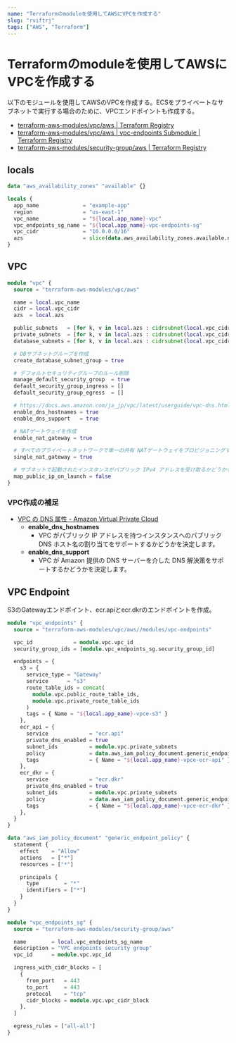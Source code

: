 ```yaml
---
name: "Terraformのmoduleを使用してAWSにVPCを作成する"
slug: "rviftrj"
tags: ["AWS", "Terraform"]
---
```


# Terraformのmoduleを使用してAWSにVPCを作成する

以下のモジュールを使用してAWSのVPCを作成する。ECSをプライベートなサブネットで実行する場合のために、VPCエンドポイントも作成する。

- [terraform-aws-modules/vpc/aws | Terraform Registry](https://registry.terraform.io/modules/terraform-aws-modules/vpc/aws/latest)
- [terraform-aws-modules/vpc/aws | vpc-endpoints Submodule | Terraform Registry](https://registry.terraform.io/modules/terraform-aws-modules/vpc/aws/latest/submodules/vpc-endpoints)
- [terraform-aws-modules/security-group/aws | Terraform Registry](https://registry.terraform.io/modules/terraform-aws-modules/security-group/aws/1.19.0)



## locals

```terraform
data "aws_availability_zones" "available" {}

locals {
  app_name              = "example-app"
  region                = "us-east-1"
  vpc_name              = "${local.app_name}-vpc"
  vpc_endpoints_sg_name = "${local.app_name}-vpc-endpoints-sg"
  vpc_cidr              = "10.0.0.0/16"
  azs                   = slice(data.aws_availability_zones.available.names, 0, 3)
}
```


## VPC

```terraform
module "vpc" {
  source = "terraform-aws-modules/vpc/aws"

  name = local.vpc_name
  cidr = local.vpc_cidr
  azs  = local.azs

  public_subnets   = [for k, v in local.azs : cidrsubnet(local.vpc_cidr, 8, k)]
  private_subnets  = [for k, v in local.azs : cidrsubnet(local.vpc_cidr, 8, k + 3)]
  database_subnets = [for k, v in local.azs : cidrsubnet(local.vpc_cidr, 8, k + 6)]

  # DBサブネットグループを作成
  create_database_subnet_group = true

  # デフォルトセキュリティグループのルール削除
  manage_default_security_group  = true
  default_security_group_ingress = []
  default_security_group_egress  = []

  # https://docs.aws.amazon.com/ja_jp/vpc/latest/userguide/vpc-dns.html#vpc-dns-support
  enable_dns_hostnames = true
  enable_dns_support   = true

  # NATゲートウェイを作成
  enable_nat_gateway = true

  # すべてのプライベートネットワークで単一の共有 NATゲートウェイをプロビジョニングする場合は、true。
  single_nat_gateway = true

  # サブネットで起動されたインスタンスがパブリック IPv4 アドレスを受け取るかどうかを示します。デフォルト値は false。
  map_public_ip_on_launch = false
}
```

### VPC作成の補足

- [VPC の DNS 属性 - Amazon Virtual Private Cloud](https://docs.aws.amazon.com/ja_jp/vpc/latest/userguide/vpc-dns.html#vpc-dns-support)
  - **enable_dns_hostnames**
    - VPC がパブリック IP アドレスを持つインスタンスへのパブリック DNS ホスト名の割り当てをサポートするかどうかを決定します。
  - **enable_dns_support**
    - VPC が Amazon 提供の DNS サーバーを介した DNS 解決策をサポートするかどうかを決定します。

## VPC Endpoint

S3のGatewayエンドポイント、ecr.apiとecr.dkrのエンドポイントを作成。

```terraform
module "vpc_endpoints" {
  source = "terraform-aws-modules/vpc/aws//modules/vpc-endpoints"

  vpc_id             = module.vpc.vpc_id
  security_group_ids = [module.vpc_endpoints_sg.security_group_id]

  endpoints = {
    s3 = {
      service_type = "Gateway"
      service      = "s3"
      route_table_ids = concat(
        module.vpc.public_route_table_ids,
        module.vpc.private_route_table_ids
      )
      tags = { Name = "${local.app_name}-vpce-s3" }
    },
    ecr_api = {
      service             = "ecr.api"
      private_dns_enabled = true
      subnet_ids          = module.vpc.private_subnets
      policy              = data.aws_iam_policy_document.generic_endpoint_policy.json
      tags                = { Name = "${local.app_name}-vpce-ecr-api" }
    },
    ecr_dkr = {
      service             = "ecr.dkr"
      private_dns_enabled = true
      subnet_ids          = module.vpc.private_subnets
      policy              = data.aws_iam_policy_document.generic_endpoint_policy.json
      tags                = { Name = "${local.app_name}-vpce-ecr-dkr" }
    },
  }
}
```

```terraform
data "aws_iam_policy_document" "generic_endpoint_policy" {
  statement {
    effect    = "Allow"
    actions   = ["*"]
    resources = ["*"]

    principals {
      type        = "*"
      identifiers = ["*"]
    }
  }
}
```

```terraform
module "vpc_endpoints_sg" {
  source = "terraform-aws-modules/security-group/aws"

  name        = local.vpc_endpoints_sg_name
  description = "VPC endpoints security group"
  vpc_id      = module.vpc.vpc_id

  ingress_with_cidr_blocks = [
    {
      from_port   = 443
      to_port     = 443
      protocol    = "tcp"
      cidr_blocks = module.vpc.vpc_cidr_block
    },
  ]

  egress_rules = ["all-all"]
}
```
